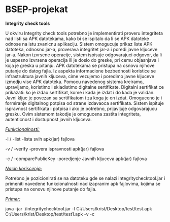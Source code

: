 # BSEP-projekat


<b>Integrity check tools</b>


U okviru Integrity check tools potrebno je implementirati proveru integriteta nad listi sa APK datotekama, kako bi se ispitalo da li se APK datoteke odnose na istu zvanicnu aplikaciju. 
Sistem omogucuje prikaz liste APK datoteka, odnosno jar-a, proverava integritet jar-a i poredi javne kljuceve jar-a. Nakon izvrsene operacije, sistem ispisuje odgovarajuci odgovor, da li je uspesno izvrsena operacija ili je doslo do greske, pri cemu objasnjava i koja je greska u pitanju. APK datotekama se pristupa na osnovu njihove putanje do datog fajla.
Iz aspekta informacione bezbednosti koristice se infrastruktura javnih kljuceva, cime vezujemo i poredimo javne kljuceve izmedju vise APK datoteka. Pomocu navedenog sistema kreiramo, upravljamo, koristimo i skladistimo digitalne sertifikate. Digitalni sertifikat ce prikazati: ko je izdao sertifikat, kome i kada je izdat i do kada je validan. Javni kljuc je povezan sa sertifikatom i za koga je on izdat. Omoguceno je i formiranje digitalnog potpisa od strane izdavaoca sertifikata. Sistem ispituje ispravnost sertifikata i potpisa i ako je potrebno, prijavljuje odgovarajucu gresku. Ovim sistemom takodje je omogucena zastita integriteta, autenticnost i dostupnost javnih kljuceva.


<i><u>Funkcionalnosti:</u></i>


-l / -list	         -lista svih apk(jar) fajlova

-v / -verify         -provera ispravnosti apk(jar) fajlova

-c / -comparePublicKey  -poredjenje Javnih kljuceva apk(jar) fajlova


<i><u>Nacin koriscenja:</u></i>

Potrebno je pozicionirati se na datoteku gde se nalazi integritychecktool.jar i primeniti navedene funkcionalnosti nad izapranim apk fajlovima, kojima se pristupa na osnovu njihove putanje do fajla. 


<i><u>Primer:</i></u>

java -jar ./integritychecktool.jar -l C:/Users/krist/Desktop/test/test.apk C:/Users/krist/Desktop/test/test1.apk -v -c